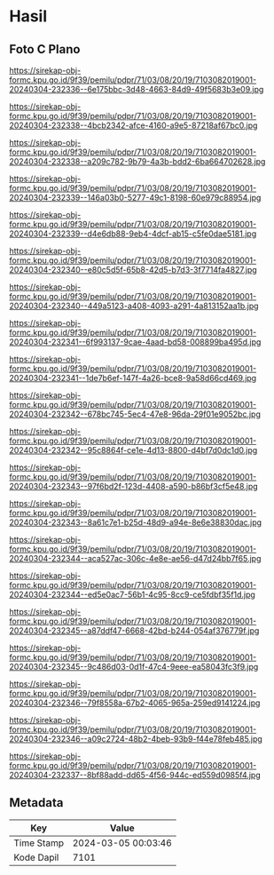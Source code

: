 # Hasil

## Foto C Plano

https://sirekap-obj-formc.kpu.go.id/9f39/pemilu/pdpr/71/03/08/20/19/7103082019001-20240304-232336--6e175bbc-3d48-4663-84d9-49f5683b3e09.jpg

https://sirekap-obj-formc.kpu.go.id/9f39/pemilu/pdpr/71/03/08/20/19/7103082019001-20240304-232338--4bcb2342-afce-4160-a9e5-87218af67bc0.jpg

https://sirekap-obj-formc.kpu.go.id/9f39/pemilu/pdpr/71/03/08/20/19/7103082019001-20240304-232338--a209c782-9b79-4a3b-bdd2-6ba664702628.jpg

https://sirekap-obj-formc.kpu.go.id/9f39/pemilu/pdpr/71/03/08/20/19/7103082019001-20240304-232339--146a03b0-5277-49c1-8198-60e979c88954.jpg

https://sirekap-obj-formc.kpu.go.id/9f39/pemilu/pdpr/71/03/08/20/19/7103082019001-20240304-232339--d4e6db88-9eb4-4dcf-ab15-c5fe0dae5181.jpg

https://sirekap-obj-formc.kpu.go.id/9f39/pemilu/pdpr/71/03/08/20/19/7103082019001-20240304-232340--e80c5d5f-65b8-42d5-b7d3-3f7714fa4827.jpg

https://sirekap-obj-formc.kpu.go.id/9f39/pemilu/pdpr/71/03/08/20/19/7103082019001-20240304-232340--449a5123-a408-4093-a291-4a813152aa1b.jpg

https://sirekap-obj-formc.kpu.go.id/9f39/pemilu/pdpr/71/03/08/20/19/7103082019001-20240304-232341--6f993137-9cae-4aad-bd58-008899ba495d.jpg

https://sirekap-obj-formc.kpu.go.id/9f39/pemilu/pdpr/71/03/08/20/19/7103082019001-20240304-232341--1de7b6ef-147f-4a26-bce8-9a58d66cd469.jpg

https://sirekap-obj-formc.kpu.go.id/9f39/pemilu/pdpr/71/03/08/20/19/7103082019001-20240304-232342--678bc745-5ec4-47e8-96da-29f01e9052bc.jpg

https://sirekap-obj-formc.kpu.go.id/9f39/pemilu/pdpr/71/03/08/20/19/7103082019001-20240304-232342--95c8864f-ce1e-4d13-8800-d4bf7d0dc1d0.jpg

https://sirekap-obj-formc.kpu.go.id/9f39/pemilu/pdpr/71/03/08/20/19/7103082019001-20240304-232343--97f6bd2f-123d-4408-a590-b86bf3cf5e48.jpg

https://sirekap-obj-formc.kpu.go.id/9f39/pemilu/pdpr/71/03/08/20/19/7103082019001-20240304-232343--8a61c7e1-b25d-48d9-a94e-8e6e38830dac.jpg

https://sirekap-obj-formc.kpu.go.id/9f39/pemilu/pdpr/71/03/08/20/19/7103082019001-20240304-232344--aca527ac-306c-4e8e-ae56-d47d24bb7f65.jpg

https://sirekap-obj-formc.kpu.go.id/9f39/pemilu/pdpr/71/03/08/20/19/7103082019001-20240304-232344--ed5e0ac7-56b1-4c95-8cc9-ce5fdbf35f1d.jpg

https://sirekap-obj-formc.kpu.go.id/9f39/pemilu/pdpr/71/03/08/20/19/7103082019001-20240304-232345--a87ddf47-6668-42bd-b244-054af376779f.jpg

https://sirekap-obj-formc.kpu.go.id/9f39/pemilu/pdpr/71/03/08/20/19/7103082019001-20240304-232345--9c486d03-0d1f-47c4-9eee-ea58043fc3f9.jpg

https://sirekap-obj-formc.kpu.go.id/9f39/pemilu/pdpr/71/03/08/20/19/7103082019001-20240304-232346--79f8558a-67b2-4065-965a-259ed9141224.jpg

https://sirekap-obj-formc.kpu.go.id/9f39/pemilu/pdpr/71/03/08/20/19/7103082019001-20240304-232346--a09c2724-48b2-4beb-93b9-f44e78feb485.jpg

https://sirekap-obj-formc.kpu.go.id/9f39/pemilu/pdpr/71/03/08/20/19/7103082019001-20240304-232337--8bf88add-dd65-4f56-944c-ed559d0985f4.jpg


## Metadata

| Key        | Value               |
| ---------- | ------------------- |
| Time Stamp | 2024-03-05 00:03:46 |
| Kode Dapil | 7101                |




